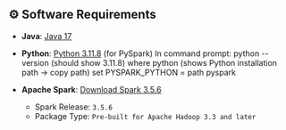 ## ⚙️ Software Requirements

- **Java**: [Java 17](https://adoptium.net/)  
- **Python**: [Python 3.11.8](https://www.python.org/downloads/release/python-3118/) (for PySpark)
    In command prompt:
      python --version (should show 3.11.8)
      where python (shows Python installation path -> copy path)
      set PYSPARK_PYTHON = path
      pyspark
  
- **Apache Spark**: [Download Spark 3.5.6](https://spark.apache.org/downloads.html)  
  - Spark Release: `3.5.6`  
  - Package Type: `Pre-built for Apache Hadoop 3.3 and later`

    
